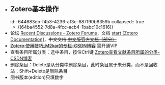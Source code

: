- ## Zotero基本操作
  id:: 644683eb-f4b3-4236-af3c-687f90b8359b
  collapsed:: true
	- ((64ba4552-7d8a-4fcc-acb4-1babc10c1616))
- 论坛 [Recent Discussions - Zotero Forums](https://forums.zotero.org/discussions)，文档 [start [Zotero Documentation]](https://www.zotero.org/support/start)，~~中文文档 [中文版官方文档（部分）](https://www.zotero.org/support/zh/zotero_data)~~
- ~~[Zotero 使用技巧_M2kar的专栏-CSDN博客](https://blog.csdn.net/still_night/article/details/106521186)~~ 需开通VIP
- 查看条目所属分类：选中条目，按住Ctrl键 [Zotero查看文献条目所属的分类-CSDN博客](https://blog.csdn.net/u011092188/article/details/78746485)
- 删除条目：Delete是从分类中删除条目，此时条目属于未分类，而不是回收站；Shift+Delete是删除条目
- 图书版本(edition)只填数字